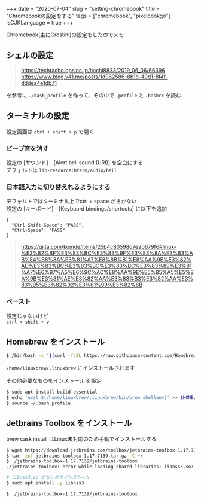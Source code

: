 +++
date = "2020-07-04"
slug = "setting-chromebook"
title = "Chromebookの設定をする"
tags = ["chromebook", "pixelbookgo"]
isCJKLanguage = true
+++

Chromebook(主にCrostini)の設定をしたのでメモ

## シェルの設定

> https://techracho.bpsinc.jp/hachi8833/2019_06_06/66396  
> https://www.blog.v41.me/posts/1d962586-8b1d-49d1-8f4f-dddea4e1db71

を参考に `./bash_profile` を作って、その中で `.profile` と `.bashrc` を読む

## ターミナルの設定

設定画面は `ctrl + shift + p` で開く

### ビープ音を消す 

設定の [サウンド] - [Alert bell sound (URI)] を空白にする  
デフォルトは `lib-resource:hterm/audio/bell`

### 日本語入力に切り替えれるようにする

デフォルトではターミナル上でctrl + space がきかない  
設定の [キーボード] - [Keybaord bindings/shortcuts] に以下を追加

```
{
  "Ctrl-Shift-Space": "PASS",
  "Ctrl-Space": "PASS"
}
```

> https://qiita.com/komde/items/25b4c80598d7e2b679f6#linux-%E3%82%BF%E3%83%BC%E3%83%9F%E3%83%8A%E3%83%AB%E4%B8%8A%E3%81%A7%E8%8B%B1%E8%AA%9E%E3%82%AD%E3%83%BC%E3%83%9C%E3%83%BC%E3%83%89%E3%81%A7%E6%97%A5%E6%9C%AC%E8%AA%9E%E5%85%A5%E5%8A%9B%E3%81%AE%E3%82%AA%E3%83%B3%E3%82%AA%E3%83%95%E3%82%92%E3%81%99%E3%82%8B

### ペースト

設定じゃないけど  
`ctrl + shift + v` 

## Homebrew をインストール

```sh
$ /bin/bash -c "$(curl -fsSL https://raw.githubusercontent.com/Homebrew/install/master/install.sh)"
```

`/home/linuxbrew/.linuxbrew` にインストールされます

その他必要なものをインストール & 設定

```sh
$ sudo apt install build-essential
$ echo 'eval $(/home/linuxbrew/.linuxbrew/bin/brew shellenv)' >> $HOME/.bash_profile
$ source ~/.bash_profile
```

## Jetbrains Toolbox をインストール

brew cask install はLinux未対応のため手動でインストールする

```sh
$ wget https://download.jetbrains.com/toolbox/jetbrains-toolbox-1.17.7139.tar.gz
$ tar -zxf jetbrains-toolbox-1.17.7139.tar.gz -C ~/
$ ./jetbrains-toolbox-1.17.7139/jetbrains-toolbox
./jetbrains-toolbox: error while loading shared libraries: libnss3.so: cannot open shared object file: No such file or directory

# libnss3.so がないのでインストール
$ sudo apt install -y libnss3

$ ./jetbrains-toolbox-1.17.7139/jetbrains-toolbox
```

